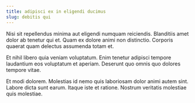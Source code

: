 ```yaml
---
title: adipisci ex in eligendi ducimus
slug: debitis qui
---
```


Nisi sit repellendus minima aut eligendi numquam reiciendis. Blanditiis amet dolor ab tenetur qui et. Quam ex dolore animi non distinctio. Corporis quaerat quam delectus assumenda totam et.

Et nihil libero quia veniam voluptatum. Enim tenetur adipisci tempore laudantium eos voluptatum et aperiam. Deserunt quo omnis quo dolores tempore vitae.

Et modi dolorem. Molestias id nemo quis laboriosam dolor animi autem sint. Labore dicta sunt earum. Itaque iste et ratione. Nostrum veritatis molestiae quis molestiae.
